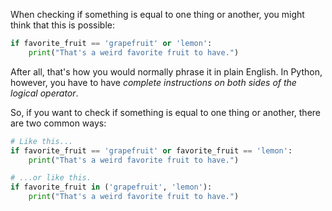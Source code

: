 When checking if something is equal to one thing or another, you might think that this is possible:
```py
if favorite_fruit == 'grapefruit' or 'lemon':
    print("That's a weird favorite fruit to have.")
```
After all, that's how you would normally phrase it in plain English. In Python, however, you have to have _complete instructions on both sides of the logical operator_.

So, if you want to check if something is equal to one thing or another, there are two common ways:
```py
# Like this...
if favorite_fruit == 'grapefruit' or favorite_fruit == 'lemon':
    print("That's a weird favorite fruit to have.")

# ...or like this.
if favorite_fruit in ('grapefruit', 'lemon'):
    print("That's a weird favorite fruit to have.")
```
